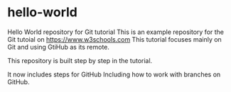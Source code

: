 # hello-world

Hello World repository for Git tutorial
This is an example repository for the Git tutoial on https://www.w3schools.com
This tutorial focuses mainly on Git and using GtiHub as its remote.

This repository is built step by step in the tutorial.

It now includes steps for GitHub
Including how to work with branches on GitHub.
